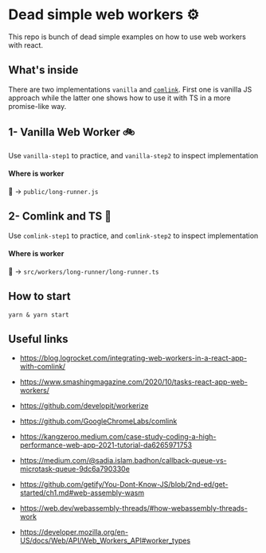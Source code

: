 # Dead simple web workers ⚙️
This repo is bunch of dead simple examples on how to use web workers with react. 

## What's inside 
There are two implementations `vanilla` and [`comlink`](https://github.com/GoogleChromeLabs/comlink). First one is vanilla JS approach while the latter one shows how to use it with TS in a more promise-like way.
## 1- Vanilla Web Worker 🚲

Use `vanilla-step1` to practice, and `vanilla-step2` to inspect implementation 
#### Where is worker
👀 -> `public/long-runner.js`

## 2- Comlink and TS 🚗
Use `comlink-step1` to practice, and `comlink-step2` to inspect implementation 

#### Where is worker
👀 -> `src/workers/long-runner/long-runner.ts`

## How to start
`yarn & yarn start` 

## Useful links
- https://blog.logrocket.com/integrating-web-workers-in-a-react-app-with-comlink/
- https://www.smashingmagazine.com/2020/10/tasks-react-app-web-workers/
- https://github.com/developit/workerize
- https://github.com/GoogleChromeLabs/comlink
- https://kangzeroo.medium.com/case-study-coding-a-high-performance-web-app-2021-tutorial-da6265971753

- https://medium.com/@sadia.islam.badhon/callback-queue-vs-microtask-queue-9dc6a790330e
- https://github.com/getify/You-Dont-Know-JS/blob/2nd-ed/get-started/ch1.md#web-assembly-wasm
- https://web.dev/webassembly-threads/#how-webassembly-threads-work
- https://developer.mozilla.org/en-US/docs/Web/API/Web_Workers_API#worker_types

